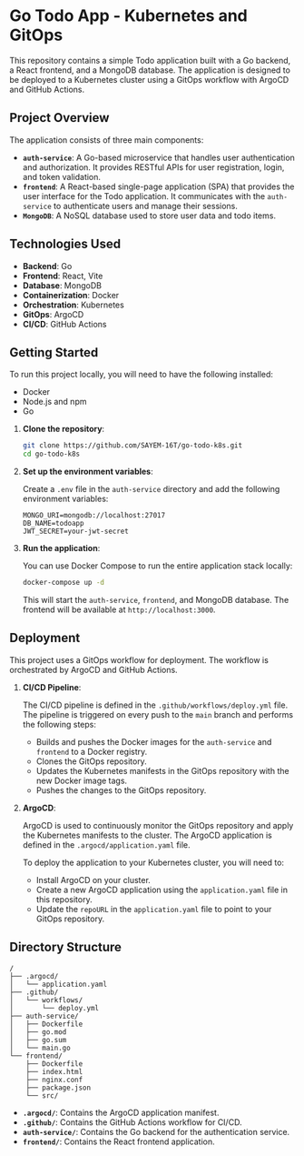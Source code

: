 # Go Todo App - Kubernetes and GitOps

This repository contains a simple Todo application built with a Go backend, a React frontend, and a MongoDB database. The application is designed to be deployed to a Kubernetes cluster using a GitOps workflow with ArgoCD and GitHub Actions.

## Project Overview

The application consists of three main components:

*   **`auth-service`**: A Go-based microservice that handles user authentication and authorization. It provides RESTful APIs for user registration, login, and token validation.
*   **`frontend`**: A React-based single-page application (SPA) that provides the user interface for the Todo application. It communicates with the `auth-service` to authenticate users and manage their sessions.
*   **`MongoDB`**: A NoSQL database used to store user data and todo items.

## Technologies Used

*   **Backend**: Go
*   **Frontend**: React, Vite
*   **Database**: MongoDB
*   **Containerization**: Docker
*   **Orchestration**: Kubernetes
*   **GitOps**: ArgoCD
*   **CI/CD**: GitHub Actions

## Getting Started

To run this project locally, you will need to have the following installed:

*   Docker
*   Node.js and npm
*   Go

1.  **Clone the repository**:

    ```bash
    git clone https://github.com/SAYEM-16T/go-todo-k8s.git
    cd go-todo-k8s
    ```

2.  **Set up the environment variables**:

    Create a `.env` file in the `auth-service` directory and add the following environment variables:

    ```
    MONGO_URI=mongodb://localhost:27017
    DB_NAME=todoapp
    JWT_SECRET=your-jwt-secret
    ```

3.  **Run the application**:

    You can use Docker Compose to run the entire application stack locally:

    ```bash
    docker-compose up -d
    ```

    This will start the `auth-service`, `frontend`, and MongoDB database. The frontend will be available at `http://localhost:3000`.

## Deployment

This project uses a GitOps workflow for deployment. The workflow is orchestrated by ArgoCD and GitHub Actions.

1.  **CI/CD Pipeline**:

    The CI/CD pipeline is defined in the `.github/workflows/deploy.yml` file. The pipeline is triggered on every push to the `main` branch and performs the following steps:

    *   Builds and pushes the Docker images for the `auth-service` and `frontend` to a Docker registry.
    *   Clones the GitOps repository.
    *   Updates the Kubernetes manifests in the GitOps repository with the new Docker image tags.
    *   Pushes the changes to the GitOps repository.

2.  **ArgoCD**:

    ArgoCD is used to continuously monitor the GitOps repository and apply the Kubernetes manifests to the cluster. The ArgoCD application is defined in the `.argocd/application.yaml` file.

    To deploy the application to your Kubernetes cluster, you will need to:

    *   Install ArgoCD on your cluster.
    *   Create a new ArgoCD application using the `application.yaml` file in this repository.
    *   Update the `repoURL` in the `application.yaml` file to point to your GitOps repository.

## Directory Structure

```
/
├── .argocd/
│   └── application.yaml
├── .github/
│   └── workflows/
│       └── deploy.yml
├── auth-service/
│   ├── Dockerfile
│   ├── go.mod
│   ├── go.sum
│   └── main.go
└── frontend/
    ├── Dockerfile
    ├── index.html
    ├── nginx.conf
    ├── package.json
    └── src/
```

*   **`.argocd/`**: Contains the ArgoCD application manifest.
*   **`.github/`**: Contains the GitHub Actions workflow for CI/CD.
*   **`auth-service/`**: Contains the Go backend for the authentication service.
*   **`frontend/`**: Contains the React frontend application.